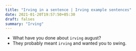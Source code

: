```yaml
---
title: "Irving in a sentence | Irving example sentences"
date: 2021-01-20T19:57:50+05:30
draft: falses
summary: "Irving"
---
```

- What have you done about `irving` august?
- They probably meant `irving` and wanted you to swing.
                 
